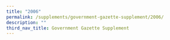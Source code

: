```yaml
---
title: "2006"
permalink: /supplements/government-gazette-supplement/2006/
description: ""
third_nav_title: Government Gazette Supplement
---
```

